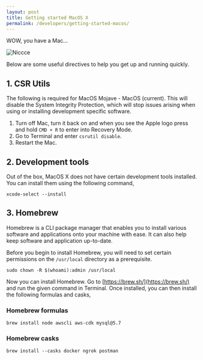 ```yaml
---
layout: post
title: Getting started MacOS X
permalink: /developers/getting-started-macos/
---
```


WOW, you have a Mac...

![Niccce](https://media.giphy.com/media/pCO5tKdP22RC8/giphy.gif)

Below are some useful directives to help you get up and running quickly.

## 1. CSR Utils

The following is required for MacOS Mojave - MacOS (current). This will disable the System Integrity Protection, which will stop issues arising when using or installing development specific software.

1. Turn off Mac, turn it back on and when you see the Apple logo press and hold `CMD + R` to enter into Recovery Mode.
2. Go to Terminal and enter `csrutil disable`.
3. Restart the Mac.

## 2. Development tools

Out of the box, MacOS X does not have certain development tools installed. You can install them using the following command,

```shell
xcode-select --install
```

## 3. Homebrew

Homebrew is a CLI package manager that enables you to install various software and applications onto your machine with ease. It can also help keep software and application up-to-date.

Before you begin to install Homebrew, you will need to set certain permissions on the `/usr/local` directory as a prerequisite.

```shell
sudo chown -R $(whoami):admin /usr/local
```

Now you can install Homebrew. Go to [https://brew.sh/](https://brew.sh/) and run the given command in Terminal. Once installed, you can then install the following formulas and casks,

### Homebrew formulas

```shell
brew install node awscli aws-cdk mysql@5.7
```

### Homebrew casks

```shell
brew install --casks docker ngrok postman
```